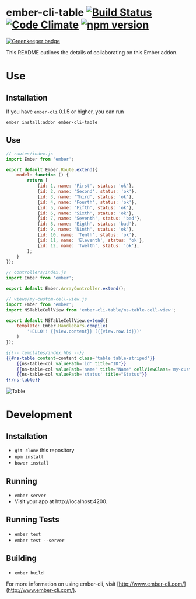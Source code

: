 # ember-cli-table [![Build Status](https://travis-ci.org/MichaelLNorth/ember-cli-table.svg)](https://travis-ci.org/MichaelLNorth/ember-cli-table) [![Code Climate](https://codeclimate.com/github/MichaelLNorth/ember-cli-table/badges/gpa.svg)](https://codeclimate.com/github/MichaelLNorth/ember-cli-table) [![npm version](https://badge.fury.io/js/ember-cli-table.svg)](http://badge.fury.io/js/ember-cli-table)

[![Greenkeeper badge](https://badges.greenkeeper.io/mike-north/ember-cli-table.svg)](https://greenkeeper.io/)

This README outlines the details of collaborating on this Ember addon.
# Use

## Installation

If you have `ember-cli` 0.1.5 or higher, you can run
```
ember install:addon ember-cli-table
```

## Use

```js
// routes/index.js
import Ember from 'ember';

export default Ember.Route.extend({
	model: function () {
		return [
			{id: 1, name: 'First', status: 'ok'},
			{id: 2, name: 'Second', status: 'ok'},
			{id: 3, name: 'Third', status: 'ok'},
			{id: 4, name: 'Fourth', status: 'ok'},
			{id: 5, name: 'Fifth', status: 'ok'},
			{id: 6, name: 'Sixth', status: 'ok'},
			{id: 7, name: 'Seventh', status: 'bad'},
			{id: 8, name: 'Eigth', status: 'bad'},
			{id: 9, name: 'Ninth', status: 'ok'},
			{id: 10, name: 'Tenth', status: 'ok'},
			{id: 11, name: 'Eleventh', status: 'ok'},
			{id: 12, name: 'Twelth', status: 'ok'},
		];
	}
});

// controllers/index.js
import Ember from 'ember';

export default Ember.ArrayController.extend();

// views/my-custom-cell-view.js
import Ember from 'ember';
import NSTableCellView from 'ember-cli-table/ns-table-cell-view';

export default NSTableCellView.extend({
	template: Ember.Handlebars.compile(
		'HELLO!! {{view.content}} ({{view.row.id}})'
	)
});


```

```hbs
{{!-- templates/index.hbs --}}
{{#ns-table content=content class='table table-striped'}}
	{{ns-table-col valuePath='id' title="ID"}}
	{{ns-table-col valuePath='name' title="Name" cellViewClass='my-custom-cell-view'}}
	{{ns-table-col valuePath='status' title="Status"}}
{{/ns-table}}
```
![Table](http://i58.tinypic.com/2ql48k9.png)
# Development

## Installation

* `git clone` this repository
* `npm install`
* `bower install`

## Running

* `ember server`
* Visit your app at http://localhost:4200.

## Running Tests

* `ember test`
* `ember test --server`

## Building

* `ember build`

For more information on using ember-cli, visit [http://www.ember-cli.com/](http://www.ember-cli.com/).
